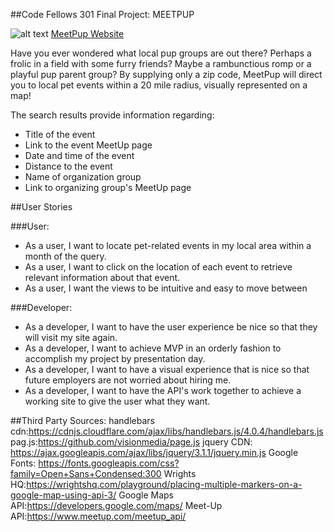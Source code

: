 ##Code Fellows 301 Final Project: MEETPUP

![alt text](public/images/Logo-large.png) [MeetPup Website](http://meetpupevents.herokuapp.com/)

Have you ever wondered what local pup groups are out there? Perhaps a frolic in a field with some furry friends? Maybe a rambunctious romp or a playful pup parent group? By supplying only a zip code, MeetPup will direct you to local pet events within a 20 mile radius, visually represented on a map!

The search results provide information regarding:
* Title of the event
* Link to the event MeetUp page
* Date and time of the event
* Distance to the event
* Name of organization group
* Link to organizing group's MeetUp page

##User Stories

###User:
* As a user, I want to locate pet-related events in my local area within a month of the query.
* As a user, I want to click on the location of each event to retrieve relevant information about that event.
* As a user, I want the views to be intuitive and easy to move between


###Developer:
* As a developer, I want to have the user experience be nice so that they will visit my site again.
* As a developer, I want to achieve MVP in an orderly fashion to accomplish my project by presentation day.
* As a developer, I want to have a visual experience that is nice so that future employers are not worried about hiring me.
* As a developer, I want to have the API's work together to achieve a working site to give the user what they want.


##Third Party Sources:
handlebars cdn:https://cdnjs.cloudflare.com/ajax/libs/handlebars.js/4.0.4/handlebars.js
pag.js:https://github.com/visionmedia/page.js
jquery CDN: https://ajax.googleapis.com/ajax/libs/jquery/3.1.1/jquery.min.js
Google Fonts: https://fonts.googleapis.com/css?family=Open+Sans+Condensed:300
Wrights HQ:https://wrightshq.com/playground/placing-multiple-markers-on-a-google-map-using-api-3/
Google Maps API:https://developers.google.com/maps/
Meet-Up API:https://www.meetup.com/meetup_api/
